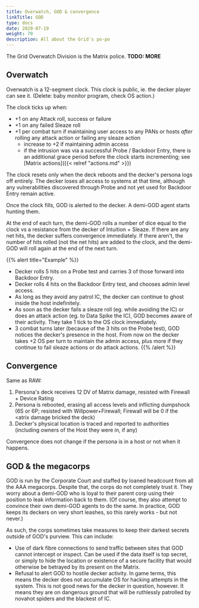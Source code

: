 ```yaml
---
title: Overwatch, GOD & convergence
linkTitle: GOD
type: docs
date: 2020-07-19
weight: 70
description: All about the Grid's po-po
---
```


The Grid Overwatch Division is the Matrix police. **TODO: MORE**

## Overwatch

Overwatch is a 12-segment clock. This clock is public, ie. the decker player can see it. (Delete: baby monitor program, check OS action.)

The clock ticks up when:

* +1 on any Attack roll, success or failure
* +1 on any failed Sleaze roll
* +1 per combat turn if maintaining user access to any PANs or hosts *after* rolling any attack action or failing any sleaze action
	* increase to +2 if maintaining admin access
	* if the intrusion was via a successful Probe / Backdoor Entry, there is an additional grace period before the clock starts incrementing; see [Matrix actions]({{< relref "actions.md" >}})

The clock resets only when the deck reboots and the decker's persona logs off entirely. The decker loses all access to systems at that time, although any vulnerabilities discovered through Probe and not yet used for Backdoor Entry remain active.

Once the clock fills, GOD is alerted to the decker. A demi-GOD agent starts hunting them.

At the end of each turn, the demi-GOD rolls a number of dice equal to the clock vs a resistance from the decker of Intuition + Sleaze. If there are any net hits, the decker suffers convergence immediately. If there aren't, the number of hits rolled (not the net hits) are added to the clock, and the demi-GOD will roll again at the end of the next turn.

{{% alert title="Example" %}}
* Decker rolls 5 hits on a Probe test and carries 3 of those forward into Backdoor Entry.
* Decker rolls 4 hits on the Backdoor Entry test, and chooses admin level access.
* As long as they avoid any patrol IC, the decker can continue to ghost inside the host indefinitely.
* As soon as the decker fails a sleaze roll (eg. while avoiding the IC) or does an attack action (eg. to Data Spike the IC), GOD becomes aware of their activity. They take 1 tick to the OS clock immediately.
* 3 combat turns later (because of the 3 hits on the Probe test), GOD notices the decker's presence in the host. From now on the decker takes +2 OS per turn to maintain the admin access, plus more if they continue to fail sleaze actions or do attack actions.
{{% /alert %}} 

## Convergence

Same as RAW:

1. Persona's deck receives 12 DV of Matrix damage, resisted with Firewall + Device Rating
1. Persona is rebooted, erasing all access levels and inflicting dumpshock (6S or 6P; resisted with Willpower+Firewall; Firewall will be 0 if the <atrix damage bricked the deck)
1. Decker's physical location is traced and reported to authorities (including owners of the Host they were in, if any)

Convergence does not change if the persona is in a host or not when it happens.

## GOD & the megacorps

GOD is run by the Corporate Court and staffed by loaned headcount from all the AAA megacorps. Despite that, the corps do not completely trust it. They worry about a demi-GOD who is loyal to their parent corp using their position to leak information back to them. (Of course, they also attempt to convince their own demi-GOD agents to do the same. In practice, GOD keeps its deckers on very short leashes, so this rarely works - but not never.)

As such, the corps sometimes take measures to keep their darkest secrets outside of GOD's purview. This can include:

* Use of dark fibre connections to send traffic between sites that GOD cannot intercept or inspect. Can be used if the data itself is top secret, or simply to hide the location or existence of a secure facility that would otherwise be betrayed by its present on the Matrix.
* Refusal to alert GOD to hostile decker activity. In game terms, this means the decker does not accumulate OS for hacking attempts in the system. This is not good news for the decker in question, however. It means they are on dangerous ground that will be ruthlessly patrolled by novahot spiders and the blackest of IC.